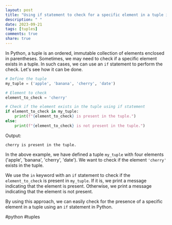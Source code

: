 ```yaml
---
layout: post
title: "Using if statement to check for a specific element in a tuple in Python"
description: " "
date: 2023-09-21
tags: [tuples]
comments: true
share: true
---
```


In Python, a tuple is an ordered, immutable collection of elements enclosed in parentheses. Sometimes, we may need to check if a specific element exists in a tuple. In such cases, we can use an `if` statement to perform the check. Let's see how it can be done.

```python
# Define the tuple
my_tuple = ('apple', 'banana', 'cherry', 'date')

# Element to check
element_to_check = 'cherry'

# Check if the element exists in the tuple using if statement
if element_to_check in my_tuple:
    print(f"{element_to_check} is present in the tuple.")
else:
    print(f"{element_to_check} is not present in the tuple.")
```

Output:
```
cherry is present in the tuple.
```

In the above example, we have defined a tuple `my_tuple` with four elements ('apple', 'banana', 'cherry', 'date'). We want to check if the element `'cherry'` exists in the tuple.

We use the `in` keyword with an `if` statement to check if the `element_to_check` is present in `my_tuple`. If it is, we print a message indicating that the element is present. Otherwise, we print a message indicating that the element is not present.

By using this approach, we can easily check for the presence of a specific element in a tuple using an `if` statement in Python.

#python #tuples